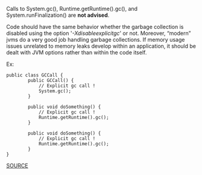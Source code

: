 Calls to System.gc(), Runtime.getRuntime().gc(), and System.runFinalization() are **not advised**. 

Code should have the same behavior whether the garbage collection is disabled using the option '*-Xdisableexplicitgc*' or not. Moreover, “modern” jvms do a very good job handling garbage collections. If memory usage issues unrelated to memory leaks develop within an application, it should be dealt with JVM options rather than within the code itself.

Ex:

  	public class GCCall { 
  			public GCCall() { 
  				// Explicit gc call ! 
  				System.gc(); 
  			} 
  			
  			public void doSomething() { 
  				// Explicit gc call ! 
  				Runtime.getRuntime().gc(); 
  			} 
  			
  			public void doSomething() { 
  				// Explicit gc call ! 
  				Runtime.getRuntime().gc(); 
  			} 
  	}

[SOURCE](http://pmd.sourceforge.net/pmd-5.3.2/pmd-java/rules/java/controversial.html#DoNotCallGarbageCollectionExplicitly)

